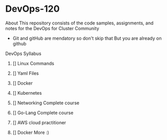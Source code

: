 # DevOps-120
About This repository consists of the code samples, assignments, and notes for the DevOps for Cluster Community
- Git and gitHub are mendatory so don't skip that But you are already on github 

DevOps Syllabus
1. [] Linux Commands
2. [] Yaml Files
3. [] Docker
4. [] Kubernetes
5. [] Networking Complete course
6. [] Go-Lang Complete course
7. [] AWS cloud practitioner

8. [] Docker More :)